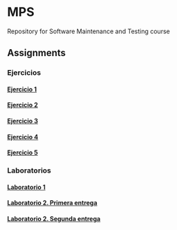 # MPS

Repository for Software Maintenance and Testing course

## Assignments

### Ejercicios

#### [Ejercicio 1](person)

#### [Ejercicio 2](https://github.com/oscfdezdz/MPS/commit/b6e2c3d05063919ce30ba18573af9ebed8637c05)

#### [Ejercicio 3](factorialE3)

#### [Ejercicio 4](mocking)

#### [Ejercicio 5](collapselines)

### Laboratorios

#### [Laboratorio 1](triangle)

#### [Laboratorio 2. Primera entrega](deque)

#### [Laboratorio 2. Segunda entrega](deque2)
